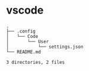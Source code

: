 # vscode

```tree
.
├── .config
│   └── Code
│       └── User
│           └── settings.json
└── README.md

3 directories, 2 files
```
